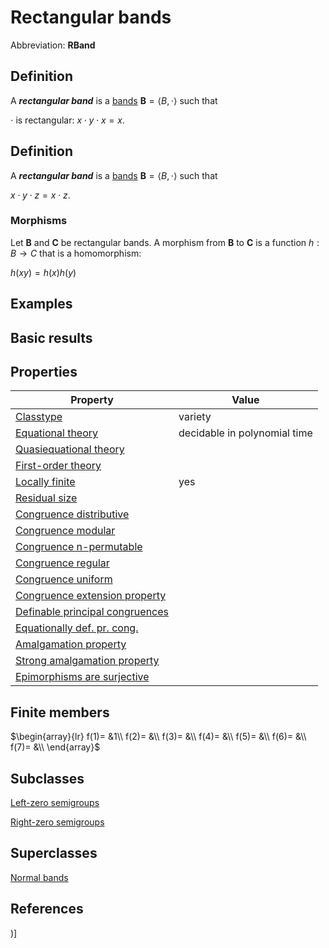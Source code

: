 # Rectangular bands

Abbreviation: **RBand**
## Definition
A ***rectangular band*** is a [bands](bands.md) $\mathbf{B}=\langle B,\cdot
\rangle$ such that

$\cdot$ is rectangular:  $x\cdot y\cdot x=x$.
## Definition
A ***rectangular band*** is a [bands](bands.md) $\mathbf{B}=\langle B,\cdot
\rangle$ such that

$x\cdot y\cdot z=x\cdot z$.
### Morphisms
Let $\mathbf{B}$ and $\mathbf{C}$ be rectangular bands. A morphism from $\mathbf{B}$
to $\mathbf{C}$ is a function $h:B\rightarrow C$ that is a homomorphism: 

$h(xy)=h(x)h(y)$

## Examples


## Basic results

## Properties


|Property|Value|
|---|---|
|[Classtype](classtype.md)  |variety |
|[Equational theory](equational_theory.md)  |decidable in polynomial time |
|[Quasiequational theory](quasiequational_theory.md)  | |
|[First-order theory](first-order_theory.md)  | |
|[Locally finite](locally_finite.md)  |yes |
|[Residual size](residual_size.md)  | |
|[Congruence distributive](congruence_distributive.md)  | |
|[Congruence modular](congruence_modular.md)  | |
|[Congruence n-permutable](congruence_n-permutable.md)  | |
|[Congruence regular](congruence_regular.md)  | |
|[Congruence uniform](congruence_uniform.md)  | |
|[Congruence extension property](congruence_extension_property.md)  | |
|[Definable principal congruences](definable_principal_congruences.md)  | |
|[Equationally def. pr. cong.](equationally_def._pr._cong..md)  | |
|[Amalgamation property](amalgamation_property.md)  | |
|[Strong amalgamation property](strong_amalgamation_property.md)  | |
|[Epimorphisms are surjective](epimorphisms_are_surjective.md)  | |
## Finite members

$\begin{array}{lr}
f(1)= &1\\
f(2)= &\\
f(3)= &\\
f(4)= &\\
f(5)= &\\
f(6)= &\\
f(7)= &\\
\end{array}$

## Subclasses
[Left-zero semigroups](left-zero_semigroups.md) 

[Right-zero semigroups](right-zero_semigroups.md) 

## Superclasses
[Normal bands](normal_bands.md) 


## References


)]